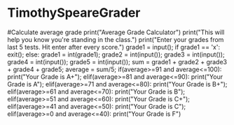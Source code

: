 # TimothySpeareGrader
#Calculate average grade
print("Average Grade Calculator")
print("This will help you know you're standing in the class.")
print("Enter your grades from last 5 tests. Hit enter after every score.")
grade1 = input();
if grade1 == 'x':
    exit();
else:
    grade1 = int(grade1);
    grade2 = int(input());
    grade3 = int(input());
    grade4 = int(input());
    grade5 = int(input());
    sum = grade1 + grade2 + grade3 + grade4 + grade5;
    average = sum/5;
    if(average>=91 and average<=100):
    	print("Your Grade is A+");
    elif(average>=81 and average<=90):
    	print("Your Grade is A");
    elif(average>=71 and average<=80):
    	print("Your Grade is B+");
    elif(average>=61 and average<=70):
    	print("Your Grade is B");
    elif(average>=51 and average<=60):
    	print("Your Grade is C+");
    elif(average>=41 and average<=50):
    	print("Your Grade is C");
    elif(average>=0 and average<=40):
    	print("Your Grade is F")
